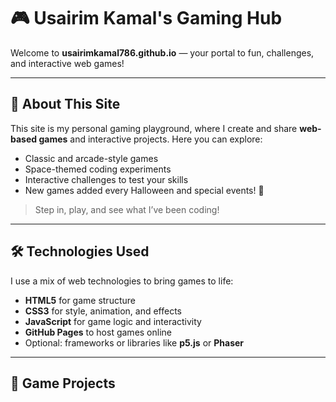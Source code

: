 # 🎮 Usairim Kamal's Gaming Hub

Welcome to **usairimkamal786.github.io** — your portal to fun, challenges, and interactive web games!  

---

## 🚀 About This Site
This site is my personal gaming playground, where I create and share **web-based games** and interactive projects. Here you can explore:  

- Classic and arcade-style games  
- Space-themed coding experiments  
- Interactive challenges to test your skills  
- New games added every Halloween and special events! 🎃  

> Step in, play, and see what I’ve been coding!  

---

## 🛠️ Technologies Used
I use a mix of web technologies to bring games to life:  
- **HTML5** for game structure  
- **CSS3** for style, animation, and effects  
- **JavaScript** for game logic and interactivity  
- **GitHub Pages** to host games online  
- Optional: frameworks or libraries like **p5.js** or **Phaser**  

---

## 📂 Game Projects
